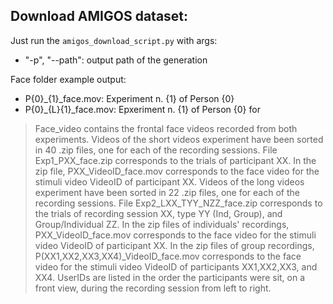 ## Download AMIGOS dataset:

Just run the ```amigos_download_script.py``` with args:

- "-p", "--path": output path of the generation

Face folder example output:

- P{0}_{1}_face.mov: Experiment n. {1} of Person {0}
- P{0}_{L}{1}_face.mov: Epxeriment n. {1} of Person {0} for

> Face_video contains the frontal face videos recorded from both experiments.
> Videos of the short videos experiment have been sorted in 40 .zip files, one for each of the recording sessions.
> File Exp1_PXX_face.zip corresponds to the trials of participant XX. In the zip file, PXX_VideoID_face.mov corresponds
> to the face video for the stimuli video VideoID of participant XX. Videos of the long videos experiment have been
> sorted in 22 .zip files, one for each of the recording sessions. File Exp2_LXX_TYY_NZZ_face.zip corresponds to
> the trials of recording session XX, type YY (Ind, Group), and Group/Individual ZZ. In the zip files of individuals'
> recordings, PXX_VideoID_face.mov corresponds to the face video for the stimuli video VideoID of participant XX.
> In the zip files of group recordings, P(XX1,XX2,XX3,XX4)_VideoID_face.mov corresponds to the face video for the
> stimuli video VideoID of participants XX1,XX2,XX3, and XX4. UserIDs are listed in the order the participants were sit,
> on a front view, during the recording session from left to right.